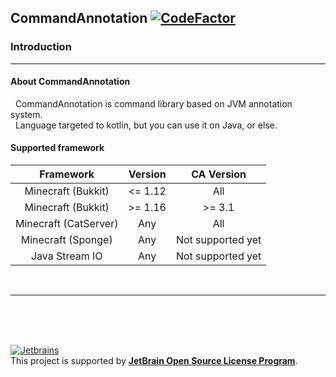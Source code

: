 ## CommandAnnotation  [![CodeFactor](https://www.codefactor.io/repository/github/CommandAnnotation/CommandAnnotationCore/badge/master)](https://www.codefactor.io/repository/github/CommandAnnotation/CommandAnnotationCore/badge/master)



### Introduction

<hr>

#### About CommandAnnotation

&nbsp;&nbsp;CommandAnnotation is command library based on JVM annotation system.<br>
&nbsp;&nbsp;Language targeted to kotlin, but you can use it on Java, or else.

#### Supported framework
|             Framework             |     Version    |      CA Version    |
| :-------------------------------: | :------------: | :----------------: |
|         Minecraft (Bukkit)        |     <= 1.12    |         All        |
|         Minecraft (Bukkit)        |     >= 1.16    |       >= 3.1       |
|       Minecraft (CatServer)       |      Any       |         All        |
|       Minecraft (Sponge)          |      Any       |  Not supported yet |
|          Java Stream IO           |      Any       |  Not supported yet |
<br>



<hr>
<br><br><br>

[![Jetbrains](https://i.ibb.co/0mGK8Yp/jetbrains-variant-4-grayscale.png)](https://www.jetbrains.com/?from=CommandAnnotation) <br>
This project is supported
by **[JetBrain Open Source License Program](https://www.jetbrains.com/community/opensource/#support)**.
